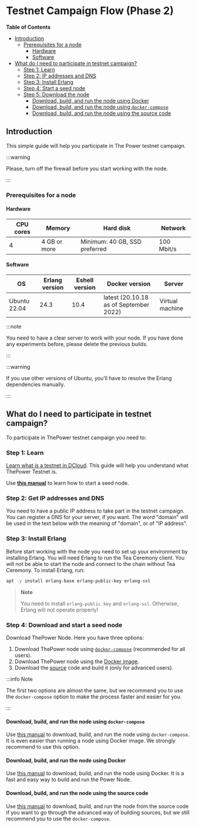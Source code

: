 # Testnet Campaign Flow (Phase 2)

<!-- START doctoc generated TOC please keep comment here to allow auto update -->
<!-- DON'T EDIT THIS SECTION, INSTEAD RE-RUN doctoc TO UPDATE -->
**Table of Contents**

- [Introduction](#introduction)
  - [Prerequisites for a node](#prerequisites-for-a-node)
    - [Hardware](#hardware)
    - [Software](#software)
- [What do I need to participate in testnet campaign?](#what-do-i-need-to-participate-in-testnet-campaign)
  - [Step 1: Learn](#step-1-learn)
  - [Step 2: IP addresses and DNS](#step-2-ip-addresses-and-dns)
  - [Step 3: Install Erlang](#step-3-install-erlang)
  - [Step 4: Start a seed node](#step-4-start-a-seed-node)
  - [Step 5: Download the node](#step-5-download-the-node)
    - [Download, build, and run the node using Docker](#download-build-and-run-the-node-using-docker)
    - [Download, build, and run the node using `docker-compose`](#download-build-and-run-the-node-using-docker-compose)
    - [Download, build, and run the node using the source code](#download-build-and-run-the-node-using-the-source-code)

<!-- END doctoc generated TOC please keep comment here to allow auto update -->


## Introduction

This simple guide will help you participate in The Power testnet campaign.

:::warning

Please, turn off the firewall before you start working with the node.

:::

### Prerequisites for a node

#### Hardware

| CPU cores | Memory       | Hard disk                     | Network    |
|-----------|--------------|-------------------------------|------------|
| 4         | 4 GB or more | Minimum: 40 GB, SSD preferred | 100 Mbit/s |

#### Software

| OS           | Erlang version | Eshell version | Docker version                         | Server          |
|--------------|----------------|----------------|----------------------------------------|-----------------|
| Ubuntu 22.04 | 24.3           | 10.4           | latest (20.10.18 as of September 2022) | Virtual machine |

:::note

You need to have a clear server to work with your node. If you have done any experiments before, please delete the previous builds.

:::

:::warning

If you use other versions of Ubuntu, you'll have to resolve the Erlang dependencies manually.

:::

## What do I need to participate in testnet campaign?

To participate in ThePower testnet campaign you need to:

### Step 1: Learn

[Learn what is a testnet in DCloud](../../Maintain/01-testnets-intro.md). This guide will help you understand what ThePower Testnet is.

Use [**this manual**](../../Maintain/build-and-start-a-node/08-seed-nodes.md) to learn how to start a seed node.

### Step 2: Get IP addresses and DNS

You need to have a public IP address to take part in the testnet campaign. You can register a DNS for your server, if you want. The word "domain" will be used in the text below with the meaning of "domain", or of "IP address".

### Step 3: Install Erlang

Before start working with the node you need to set up your environment by installing Erlang. You will need Erlang to run the Tea Ceremony client. You will not be able to start the node and connect to the chain without Tea Ceremony. To install Erlang, run:

   ```bash
   apt -y install erlang-base erlang-public-key erlang-ssl
   ```

> **Note**
>
> You need to install `erlang-public key` and `erlang-ssl`. Otherwise, Erlang will not operate properly!

### Step 4: Download and start a seed node

Download ThePower Node. Here you have three options:

1. Download ThePower node using [`docker-compose`](./02-download-build-run-compose.md) (recommended for all users).
2. Download ThePower node using the [Docker image](https://hub.docker.com/r/thepowerio/tpnode).
3. Download the [source](https://github.com/thepower/tpnode) code and build it (only for advanced users).

:::info Note

The first two options are almost the same, but we recommend you to use the `docker-compose` option to make the process faster and easier for you.

:::

#### Download, build, and run the node using `docker-compose`

Use [this manual](./02-download-build-run-compose.md) to download, build, and run the node using `docker-compose`. It is even easier than running a node using Docker image. We strongly recommend to use this option.

#### Download, build, and run the node using Docker

Use [this manual](./03-download-build-run-docker.md) to download, build, and run the node using Docker. It is a fast and easy way to build and run the Power Node.

#### Download, build, and run the node using the source code

Use [this manual](./04-download-build-run-source.md) to download, build, and run the node from the source code if you want to go through the advanced way of building sources, but we still recommend you to use the `docker-compose`.
